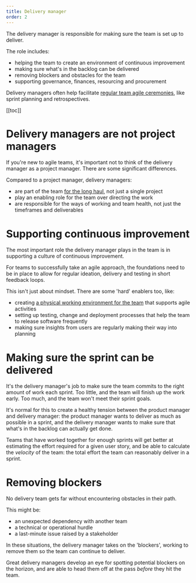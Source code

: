 ```yaml
---
title: Delivery manager
order: 2
---
```


The delivery manager is responsible for making sure the team is set up to deliver.

The role includes:

* helping the team to create an environment of continuous improvement
* making sure what's in the backlog can be delivered
* removing blockers and obstacles for the team
* supporting governance, finances, resourcing and procurement

Delivery managers often help facilitate [regular team agile ceremonies](#), like sprint planning and retrospectives.

[[toc]]


# Delivery managers are not project managers

If you're new to agile teams, it's important not to think of the delivery manager as a project manager. There are some significant differences.

Compared to a project manager, delivery managers:

* are part of the team [for the long haul](../../#the-unit-of-delivery-is-the-team), not just a single project
* play an enabling role for the team over directing the work
* are responsible for the ways of working and team health, not just the timeframes and deliverables


# Supporting continuous improvement

The most important role the delivery manager plays in the team is in supporting a culture of continuous improvement.

For teams to successfully take an agile approach, the foundations need to be in place to allow for regular ideation, delivery and testing in short feedback loops.

This isn't just about mindset. There are some 'hard' enablers too, like:

* creating [a physical working environment for the team](https://www.gov.uk/service-manual/agile-delivery/create-agile-working-environment) that supports agile activities
* setting up testing, change and deployment processes that help the team to release software frequently
* making sure insights from users are regularly making their way into planning


# Making sure the sprint can be delivered

It's the delivery manager's job to make sure the team commits to the right amount of work each sprint. Too little, and the team will finish up the work early. Too much, and the team won't meet their sprint goals.

It's normal for this to create a healthy tension between the product manager and delivery manager: the product manager wants to deliver as much as possible in a sprint, and the delivery manager wants to make sure that what's in the backlog can actually get done.

Teams that have worked together for enough sprints will get better at estimating the effort required for a given user story, and be able to calculate the _velocity_ of the team: the total effort the team can reasonably deliver in a sprint.


# Removing blockers

No delivery team gets far without encountering obstacles in their path.

This might be:

* an unexpected dependency with another team
* a technical or operational hurdle
* a last-minute issue raised by a stakeholder

In these situations, the delivery manager takes on the 'blockers', working to remove them so the team can continue to deliver.

Great delivery managers develop an eye for spotting potential blockers on the horizon, and are able to head them off at the pass _before_ they hit the team.
